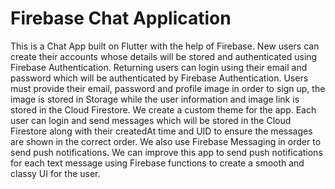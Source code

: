 # Firebase Chat Application

This is a Chat App built on Flutter with the help of Firebase.
New users can create their accounts whose details will be stored and authenticated using Firebase Authentication.
Returning users can login using their email and password which will be authenticated by Firebase Authentication.
Users must provide their email, password and profile image in order to sign up, the image is stored in Storage while the user information and image link is stored in the Cloud Firestore. 
We create a custom theme for the app. 
Each user can login and send messages which will be stored in the Cloud Firestore along with their createdAt time and UID to ensure the messages are shown in the correct order. We also use Firebase Messaging in order to send push notifications.
We can improve this app to send push notifications for each text message using Firebase functions to create a smooth and classy UI for the user.
